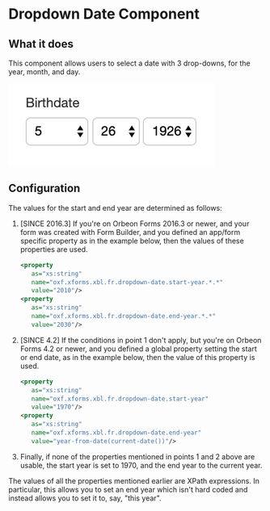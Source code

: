 # Dropdown Date Component

## What it does

This component allows users to select a date with 3 drop-downs, for the year, month, and day.

![Dropdown date component](images/xbl-dropdown-date.png)

## Configuration

The values for the start and end year are determined as follows:

1. [SINCE 2016.3] If you're on Orbeon Forms 2016.3 or newer, and your form was created with Form Builder, and you defined an app/form specific property as in the example below, then the values of these properties are used.

    ```xml
    <property 
       as="xs:string" 
       name="oxf.xforms.xbl.fr.dropdown-date.start-year.*.*" 
       value="2010"/>
    <property 
       as="xs:string" 
       name="oxf.xforms.xbl.fr.dropdown-date.end-year.*.*"
       value="2030"/>
    ```
2. [SINCE 4.2] If the conditions in point 1 don't apply, but you're on Orbeon Forms 4.2 or newer, and you defined a global property setting the start or end date, as in the example below, then the value of this property is used.

    ```xml
    <property 
       as="xs:string"
       name="oxf.xforms.xbl.fr.dropdown-date.start-year"
       value="1970"/>
    <property 
       as="xs:string"
       name="oxf.xforms.xbl.fr.dropdown-date.end-year"
       value="year-from-date(current-date())"/>
    ```
3. Finally, if none of the properties mentioned in points 1 and 2 above are usable, the start year is set to 1970, and the end year to the current year.

The values of all the properties mentioned earlier are XPath expressions. In particular, this allows you to set an end year which isn't hard coded and instead allows you to set it to, say, "this year".
